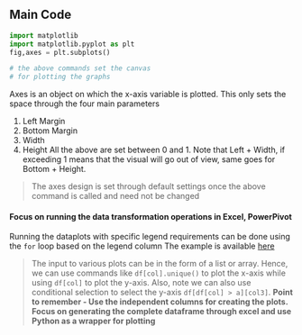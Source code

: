 
## Main Code
```python
import matplotlib
import matplotlib.pyplot as plt
fig,axes = plt.subplots()

# the above commands set the canvas 
# for plotting the graphs
```
Axes is an object on which the x-axis variable is plotted. This only sets the space through the four main parameters
1. Left Margin
2. Bottom Margin
3. Width
4. Height
All the above are set between 0 and 1. Note that Left + Width, if exceeding 1 means that the visual will go out of view, same goes for Bottom + Height.
> The axes design is set through default settings once the above command is called and need not be changed

#### Focus on running the data transformation operations in Excel, PowerPivot

Running the dataplots with specific legend requirements can be done using the `for` loop based on the legend column
The example is available [here](https://gist.github.com/nilotpalc/3a440e56b54acbc4bed8e2c0760769b9)

> The input to various plots can be in the form of a list or array.
> Hence, we can use commands like `df[col].unique()` to plot the x-axis
> while using `df[col]` to plot the y-axis. Also, note we can also use
> conditional selection to select the y-axis `df[df[col] > a][col3]`.
> __Point to remember - Use the independent columns for creating the plots. Focus on generating the complete dataframe through excel and use Python as a wrapper for plotting__


<!--stackedit_data:
eyJoaXN0b3J5IjpbMTE0MTg5NDMyNiwtMjYyMzU0NjUwLC0xMT
cyMjE0MzI0LDU2ODg0Njc5OF19
-->